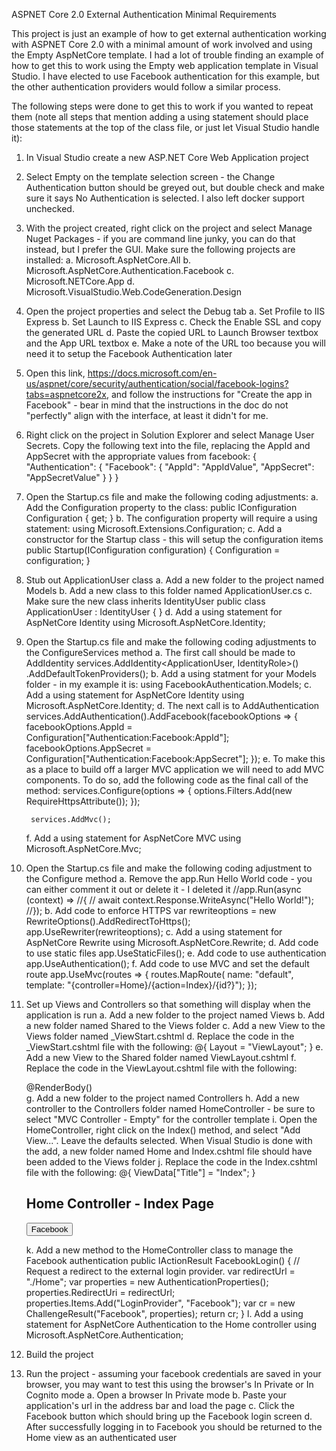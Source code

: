 ﻿ASPNET Core 2.0 External Authentication Minimal Requirements

This project is just an example of how to get external authentication working with ASPNET Core 2.0
with a minimal amount of work involved and using the Empty AspNetCore template. I had a lot of trouble 
finding an example of how to get this to work using the Empty web application template in Visual Studio. 
I have elected to use Facebook authentication for this example, but the other authentication providers 
would follow a similar process.

The following steps were done to get this to work if you wanted to repeat them (note all steps
that mention adding a using statement should place those statements at the top of the class
file, or just let Visual Studio handle it):

1. In Visual Studio create a new ASP.NET Core Web Application project

2. Select Empty on the template selection screen - the Change Authentication button should be
greyed out, but double check and make sure it says No Authentication is selected. I also left
docker support unchecked.

3. With the project created, right click on the project and select Manage Nuget Packages - if
you are command line junky, you can do that instead, but I prefer the GUI. Make sure the 
following projects are installed:
	a. Microsoft.AspNetCore.All
	b. Microsoft.AspNetCore.Authentication.Facebook
	c. Microsoft.NETCore.App
	d. Microsoft.VisualStudio.Web.CodeGeneration.Design

4. Open the project properties and select the Debug tab
	a. Set Profile to IIS Express
	b. Set Launch to IIS Express
	c. Check the Enable SSL and copy the generated URL
	d. Paste the copied URL to Launch Browser textbox and the App URL textbox
	e. Make a note of the URL too because you will need it to setup the Facebook Authentication later

5. Open this link, https://docs.microsoft.com/en-us/aspnet/core/security/authentication/social/facebook-logins?tabs=aspnetcore2x, 
and follow the instructions for "Create the app in Facebook" - bear in mind that the instructions
in the doc do not "perfectly" align with the interface, at least it didn't for me.

6. Right click on the project in Solution Explorer and select Manage User Secrets. Copy the 
following text into the file, replacing the AppId and AppSecret with the appropriate
values from facebook:
{
  "Authentication": {
    "Facebook": {
      "AppId": "AppIdValue",
      "AppSecret": "AppSecretValue"
    }
  }
}

7. Open the Startup.cs file and make the following coding adjustments:
	a. Add the Configuration property to the class:
        public IConfiguration Configuration { get; }
	b. The configuration property will require a using statement:
		using Microsoft.Extensions.Configuration;
	c. Add a constructor for the Startup class - this will setup the configuration items
        public Startup(IConfiguration configuration)
        {
            Configuration = configuration;
        }

8. Stub out ApplicationUser class
	a. Add a new folder to the project named Models
	b. Add a new class to this folder named ApplicationUser.cs
	c. Make sure the new class inherits IdentityUser
		public class ApplicationUser : IdentityUser
		{
		}
	d. Add a using statement for AspNetCore Identity
		using Microsoft.AspNetCore.Identity;

9. Open the Startup.cs file and make the following coding adjustments to the ConfigureServices method
	a. The first call should be made to AddIdentity
        services.AddIdentity<ApplicationUser, IdentityRole>()
            .AddDefaultTokenProviders();
	b. Add a using statment for your Models folder - in my example it is:
		using FacebookAuthentication.Models;
	c. Add a using statement for AspNetCore Identity
		using Microsoft.AspNetCore.Identity;
	d. The next call is to AddAuthentication
        services.AddAuthentication().AddFacebook(facebookOptions =>
        {
            facebookOptions.AppId = Configuration["Authentication:Facebook:AppId"];
            facebookOptions.AppSecret = Configuration["Authentication:Facebook:AppSecret"];
        });
	e. To make this as a place to build off a larger MVC application we will need to add MVC components.
	To do so, add the following code as the final call of the method:
        services.Configure<MvcOptions>(options =>
        {
            options.Filters.Add(new RequireHttpsAttribute());
        });

        services.AddMvc();
	f. Add a using statement for AspNetCore MVC
		using Microsoft.AspNetCore.Mvc;

10. Open the Startup.cs file and make the following coding adjustment to the Configure method
	a. Remove the app.Run Hello World code - you can either comment it out or delete it - I deleted it
        //app.Run(async (context) =>
        //{
        //    await context.Response.WriteAsync("Hello World!");
        //});
	b. Add code to enforce HTTPS
		var rewriteoptions = new RewriteOptions().AddRedirectToHttps();
        app.UseRewriter(rewriteoptions);
	c. Add a using statement for AspNetCore Rewrite
		using Microsoft.AspNetCore.Rewrite;
	d. Add code to use static files
		app.UseStaticFiles();
	e. Add code to use authentication
		app.UseAuthentication();
	f. Add code to use MVC and set the default route
        app.UseMvc(routes =>
        {
            routes.MapRoute(
                name: "default",
                template: "{controller=Home}/{action=Index}/{id?}");
        });

11. Set up Views and Controllers so that something will display when the application is run
	a. Add a new folder to the project named Views
	b. Add a new folder named Shared to the Views folder
	c. Add a new View to the Views folder named _ViewStart.cshtml
	d. Replace the code in the _ViewStart.cshtml file with the following:
		@{
			Layout = "ViewLayout";
		}
	e. Add a new View to the Shared folder named ViewLayout.cshtml
	f. Replace the code in the ViewLayout.cshtml file with the following:
		<!DOCTYPE html>
		<html>
		<head>
			<meta name="viewport" content="width=device-width" />
			<title>ViewLayout</title>
		</head>
		<body>
			<div class="container-fluid body-content">
				<div>
					@RenderBody()
				</div>
			</div>
		</body>
		</html>
	g. Add a new folder to the project named Controllers
	h. Add a new controller to the Controllers folder named HomeController - be sure to select
	"MVC Controller - Empty" for the controller template
	i. Open the HomeController, right click on the Index() method, and select "Add View...". 
	Leave the defaults selected. When Visual Studio is done with the add, a new folder named Home and Index.cshtml
	file should have been added to the Views folder
	j. Replace the code in the Index.cshtml file with the following:
		@{
			ViewData["Title"] = "Index";
		}
		<h2>Home Controller - Index Page</h2>
		<form method="post" action="/Home/FacebookLogin">
			<button type="submit" class="btn btn-default" name="provider" value="Facebook" title="Log in using your Facebook account">Facebook</button>
		</form>
	k. Add a new method to the HomeController class to manage the Facebook authentication
        public IActionResult FacebookLogin()
        {
            // Request a redirect to the external login provider.
            var redirectUrl = "./Home";
            var properties = new AuthenticationProperties();
            properties.RedirectUri = redirectUrl;
            properties.Items.Add("LoginProvider", "Facebook");
            var cr = new ChallengeResult("Facebook", properties);
            return cr;
        }
	l. Add a using statement for AspNetCore Authentication to the Home controller
		using Microsoft.AspNetCore.Authentication;

12. Build the project

13. Run the project - assuming your facebook credentials are saved in your browser, you may
want to test this using the browser's In Private or In Cognito mode 
	a. Open a browser In Private mode
	b. Paste your application's url in the address bar and load the page
	c. Click the Facebook button which should bring up the Facebook login screen
	d. After successfully logging in to Facebook you should be returned to the Home view as an authenticated user







